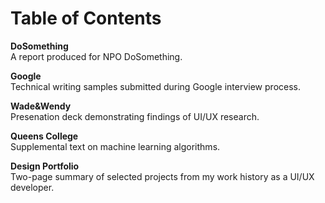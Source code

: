 # Table of Contents

<b>DoSomething</b><br>
A report produced for NPO DoSomething.<p>
<b>Google</b><br>
Technical writing samples submitted during Google interview process.<p>
<b>Wade&Wendy</b><br>
Presenation deck demonstrating findings of UI/UX research.<p>
<b>Queens College</b><br>
Supplemental text on machine learning algorithms.<p>
<b>Design Portfolio</b><br>
Two-page summary of selected projects from my work history as a UI/UX developer.
